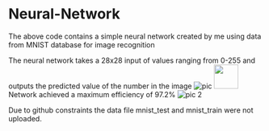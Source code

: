 # Neural-Network
The above code contains a simple neural network created by me using data from MNIST database for image recognition

The neural network takes a 28x28 input of values ranging from 0-255 and outputs the predicted value of the number in the image
![pic](https://github.com/Nike2447/Neural-Network/assets/66029681/2c143dca-25ec-470e-a6be-8b4e3fb35fd6 )
<img src="[https://github.com/Nike2447/Neural-Network/assets/66029681/2c143dca-25ec-470e-a6be-8b4e3fb35fd6]" width="48">
Network achieved a maximum efficiency of 97.2% ![pic 2](https://github.com/Nike2447/Neural-Network/assets/66029681/1978ffef-ea05-4b54-9816-53a555650b1d)



Due to github constraints the data file mnist_test and mnist_train were not uploaded.
